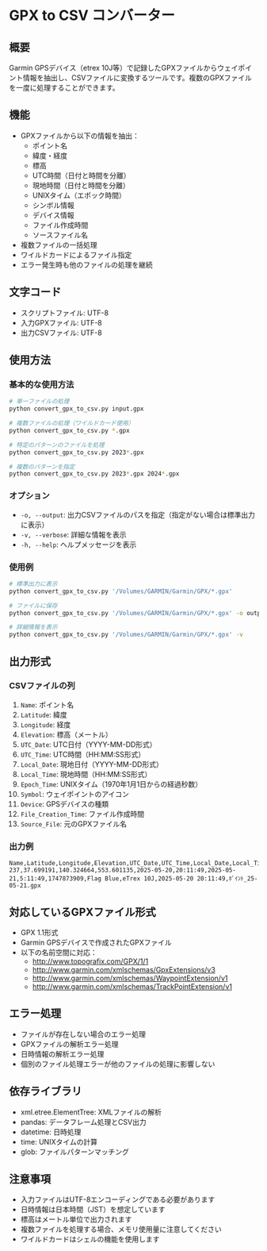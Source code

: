 # GPX to CSV コンバーター

## 概要
Garmin GPSデバイス（etrex 10J等）で記録したGPXファイルからウェイポイント情報を抽出し、CSVファイルに変換するツールです。複数のGPXファイルを一度に処理することができます。

## 機能
- GPXファイルから以下の情報を抽出：
  - ポイント名
  - 緯度・経度
  - 標高
  - UTC時間（日付と時間を分離）
  - 現地時間（日付と時間を分離）
  - UNIXタイム（エポック時間）
  - シンボル情報
  - デバイス情報
  - ファイル作成時間
  - ソースファイル名
- 複数ファイルの一括処理
- ワイルドカードによるファイル指定
- エラー発生時も他のファイルの処理を継続

## 文字コード
- スクリプトファイル: UTF-8
- 入力GPXファイル: UTF-8
- 出力CSVファイル: UTF-8

## 使用方法

### 基本的な使用方法
```bash
# 単一ファイルの処理
python convert_gpx_to_csv.py input.gpx

# 複数ファイルの処理（ワイルドカード使用）
python convert_gpx_to_csv.py *.gpx

# 特定のパターンのファイルを処理
python convert_gpx_to_csv.py 2023*.gpx

# 複数のパターンを指定
python convert_gpx_to_csv.py 2023*.gpx 2024*.gpx
```

### オプション
- `-o, --output`: 出力CSVファイルのパスを指定（指定がない場合は標準出力に表示）
- `-v, --verbose`: 詳細な情報を表示
- `-h, --help`: ヘルプメッセージを表示

### 使用例
```bash
# 標準出力に表示
python convert_gpx_to_csv.py '/Volumes/GARMIN/Garmin/GPX/*.gpx'

# ファイルに保存
python convert_gpx_to_csv.py '/Volumes/GARMIN/Garmin/GPX/*.gpx' -o output.csv

# 詳細情報を表示
python convert_gpx_to_csv.py '/Volumes/GARMIN/Garmin/GPX/*.gpx' -v
```

## 出力形式

### CSVファイルの列
1. `Name`: ポイント名
2. `Latitude`: 緯度
3. `Longitude`: 経度
4. `Elevation`: 標高（メートル）
5. `UTC_Date`: UTC日付（YYYY-MM-DD形式）
6. `UTC_Time`: UTC時間（HH:MM:SS形式）
7. `Local_Date`: 現地日付（YYYY-MM-DD形式）
8. `Local_Time`: 現地時間（HH:MM:SS形式）
9. `Epoch_Time`: UNIXタイム（1970年1月1日からの経過秒数）
10. `Symbol`: ウェイポイントのアイコン
11. `Device`: GPSデバイスの種類
12. `File_Creation_Time`: ファイル作成時間
13. `Source_File`: 元のGPXファイル名

### 出力例
```csv
Name,Latitude,Longitude,Elevation,UTC_Date,UTC_Time,Local_Date,Local_Time,Epoch_Time,Symbol,Device,File_Creation_Time,Source_File
237,37.699191,140.324664,553.601135,2025-05-20,20:11:49,2025-05-21,5:11:49,1747873909,Flag Blue,eTrex 10J,2025-05-20 20:11:49,ﾎﾟｲﾝﾄ_25-05-21.gpx
```

## 対応しているGPXファイル形式
- GPX 1.1形式
- Garmin GPSデバイスで作成されたGPXファイル
- 以下の名前空間に対応：
  - http://www.topografix.com/GPX/1/1
  - http://www.garmin.com/xmlschemas/GpxExtensions/v3
  - http://www.garmin.com/xmlschemas/WaypointExtension/v1
  - http://www.garmin.com/xmlschemas/TrackPointExtension/v1

## エラー処理
- ファイルが存在しない場合のエラー処理
- GPXファイルの解析エラー処理
- 日時情報の解析エラー処理
- 個別のファイル処理エラーが他のファイルの処理に影響しない

## 依存ライブラリ
- xml.etree.ElementTree: XMLファイルの解析
- pandas: データフレーム処理とCSV出力
- datetime: 日時処理
- time: UNIXタイムの計算
- glob: ファイルパターンマッチング

## 注意事項
- 入力ファイルはUTF-8エンコーディングである必要があります
- 日時情報は日本時間（JST）を想定しています
- 標高はメートル単位で出力されます
- 複数ファイルを処理する場合、メモリ使用量に注意してください
- ワイルドカードはシェルの機能を使用します
